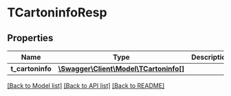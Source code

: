 # TCartoninfoResp

## Properties
Name | Type | Description | Notes
------------ | ------------- | ------------- | -------------
**t_cartoninfo** | [**\Swagger\Client\Model\TCartoninfo[]**](TCartoninfo.md) |  | [optional] 

[[Back to Model list]](../README.md#documentation-for-models) [[Back to API list]](../README.md#documentation-for-api-endpoints) [[Back to README]](../README.md)


